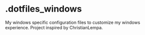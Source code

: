# .dotfiles_windows
My windows specific configuration files to customize my windows experience. Project inspired by ChristianLempa.
